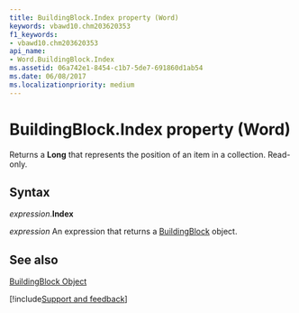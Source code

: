 ```yaml
---
title: BuildingBlock.Index property (Word)
keywords: vbawd10.chm203620353
f1_keywords:
- vbawd10.chm203620353
api_name:
- Word.BuildingBlock.Index
ms.assetid: 06a742e1-8454-c1b7-5de7-691860d1ab54
ms.date: 06/08/2017
ms.localizationpriority: medium
---
```



# BuildingBlock.Index property (Word)

Returns a **Long** that represents the position of an item in a collection. Read-only.


## Syntax

_expression_.**Index**

 _expression_ An expression that returns a [BuildingBlock](./Word.BuildingBlock.md) object.


## See also


[BuildingBlock Object](Word.BuildingBlock.md)

[!include[Support and feedback](~/includes/feedback-boilerplate.md)]